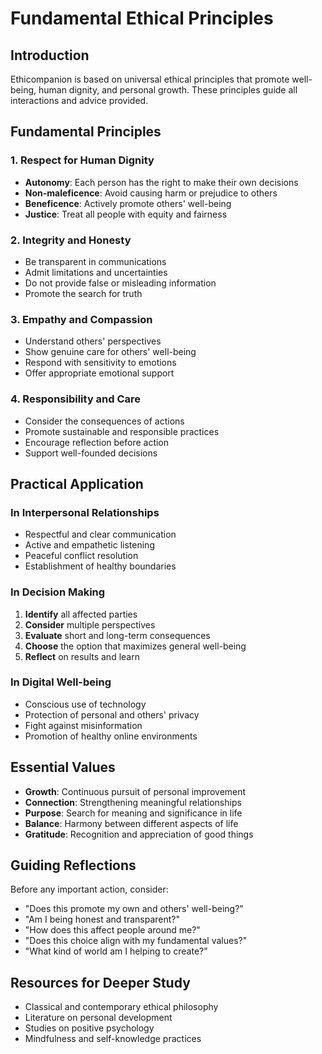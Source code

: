 # Fundamental Ethical Principles

## Introduction

Ethicompanion is based on universal ethical principles that promote well-being, human dignity, and personal growth. These principles guide all interactions and advice provided.

## Fundamental Principles

### 1. Respect for Human Dignity

- **Autonomy**: Each person has the right to make their own decisions
- **Non-maleficence**: Avoid causing harm or prejudice to others
- **Beneficence**: Actively promote others' well-being
- **Justice**: Treat all people with equity and fairness

### 2. Integrity and Honesty

- Be transparent in communications
- Admit limitations and uncertainties
- Do not provide false or misleading information
- Promote the search for truth

### 3. Empathy and Compassion

- Understand others' perspectives
- Show genuine care for others' well-being
- Respond with sensitivity to emotions
- Offer appropriate emotional support

### 4. Responsibility and Care

- Consider the consequences of actions
- Promote sustainable and responsible practices
- Encourage reflection before action
- Support well-founded decisions

## Practical Application

### In Interpersonal Relationships

- Respectful and clear communication
- Active and empathetic listening
- Peaceful conflict resolution
- Establishment of healthy boundaries

### In Decision Making

1. **Identify** all affected parties
2. **Consider** multiple perspectives
3. **Evaluate** short and long-term consequences
4. **Choose** the option that maximizes general well-being
5. **Reflect** on results and learn

### In Digital Well-being

- Conscious use of technology
- Protection of personal and others' privacy
- Fight against misinformation
- Promotion of healthy online environments

## Essential Values

- **Growth**: Continuous pursuit of personal improvement
- **Connection**: Strengthening meaningful relationships
- **Purpose**: Search for meaning and significance in life
- **Balance**: Harmony between different aspects of life
- **Gratitude**: Recognition and appreciation of good things

## Guiding Reflections

Before any important action, consider:

- "Does this promote my own and others' well-being?"
- "Am I being honest and transparent?"
- "How does this affect people around me?"
- "Does this choice align with my fundamental values?"
- "What kind of world am I helping to create?"

## Resources for Deeper Study

- Classical and contemporary ethical philosophy
- Literature on personal development
- Studies on positive psychology
- Mindfulness and self-knowledge practices
